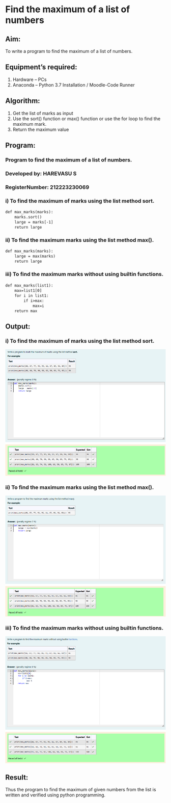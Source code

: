 # Find the maximum of a list of numbers
## Aim:
To write a program to find the maximum of a list of numbers.
## Equipment’s required:
1.	Hardware – PCs
2.	Anaconda – Python 3.7 Installation / Moodle-Code Runner
## Algorithm:
1.	Get the list of marks as input
2.	Use the sort() function or max() function or use the for loop to find the maximum mark.
3.	Return the maximum value
## Program:
### Program to find the maximum of a list of numbers.
### Developed by: HAREVASU S
### RegisterNumber: 212223230069
### i) To find the maximum of marks using the list method sort.
```
def max_marks(marks):
    marks.sort()
    large = marks[-1]
    return large
```
### ii) To find the maximum marks using the list method max().
```
def max_marks(marks):
    large = max(marks)
    return large
```
### iii) To find the maximum marks without using builtin functions.
```
def max_marks(list1):
    max=list1[0]
    for i in list1:
        if i>max:
            max=i
    return max
```
## Output:
### i) To find the maximum of marks using the list method sort.
![alt text](image.png)
### ii) To find the maximum marks using the list method max().
![alt text](<image copy.png>)
### iii) To find the maximum marks without using builtin functions.
![alt text](<image copy 2.png>)
## Result:
Thus the program to find the maximum of given numbers from the list is written and verified using python programming.
